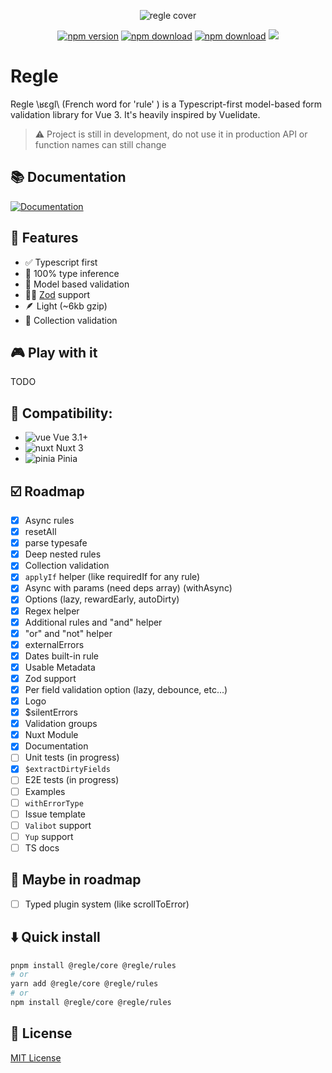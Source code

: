 [npm-version-src]: https://img.shields.io/npm/v/@regle/core.svg
[npm-version-href]: https://www.npmjs.com/package/@regle/core
[npm-downloads-src]: https://img.shields.io/npm/dm/@regle/core.svg
[npm-total-downloads-src]: https://img.shields.io/npm/dt/@regle/core.svg
[npm-downloads-href]: https://www.npmjs.com/package/@regle/core
<p align="center">
  <img src="https://raw.githubusercontent.com/victorgarciaesgi/regle/master/.github/images/regle-github-banner.png"
    alt="regle cover" />
</p>

<p align='center'>
    <a href="https://www.npmjs.com/package/@regle/core"><img alt="npm version" src="https://img.shields.io/npm/v/@regle/core.svg"/></a>
    <a href="https://www.npmjs.com/package/@regle/core"><img alt="npm download" src="https://img.shields.io/npm/dm/@regle/core.svg"/></a>
    <a href="https://www.npmjs.com/package/@regle/core"><img alt="npm download" src="https://img.shields.io/npm/dt/@regle/core.svg"/></a>
    <img src='https://img.shields.io/npm/l/@regle/core.svg'/>
  </p>

# Regle


Regle \ʁɛɡl\ (French word for 'rule' ) is a Typescript-first model-based form validation library for Vue 3.
It's heavily inspired by Vuelidate.



> ⚠️ Project is still in development, do not use it in production
> API or function names can still change


## 📚 Documentation

[![Documentation](https://raw.githubusercontent.com/victorgarciaesgi/regle/refs/heads/main/.github/images/redirectDoc.svg)](https://regle.vercel.app/)

## 🧰 Features
- ✅ Typescript first
- 🤖 100% type inference
- 📖 Model based validation
- 🦸‍♂️ [Zod](https://zod.dev/) support
- 🪶 Light (~6kb gzip)
- 🛒 Collection validation

## 🎮 Play with it

TODO


## 🔌 Compatibility:


- <img src="https://raw.githubusercontent.com/victorgarciaesgi/regle/master/.github/images/icons/vue.svg" alt='vue'/> Vue 3.1+
- <img src="https://raw.githubusercontent.com/victorgarciaesgi/regle/master/.github/images/icons/nuxt.svg" alt='nuxt'/> Nuxt 3
- <img src="https://raw.githubusercontent.com/victorgarciaesgi/regle/master/.github/images/icons/pinia.svg" alt='pinia'/> Pinia


## ☑️ Roadmap

- [x] Async rules
- [x] resetAll
- [x] parse typesafe
- [x] Deep nested rules
- [x] Collection validation
- [x] `applyIf` helper (like requiredIf for any rule)
- [x] Async with params (need deps array) (withAsync)
- [x] Options (lazy, rewardEarly, autoDirty)
- [x] Regex helper
- [x] Additional rules and "and" helper
- [x] "or" and "not" helper
- [x] externalErrors
- [x] Dates built-in rule
- [x] Usable Metadata
- [x] Zod support
- [x] Per field validation option (lazy, debounce, etc...)
- [x] Logo
- [x] $silentErrors
- [x] Validation groups
- [x] Nuxt Module
- [x] Documentation
- [ ] Unit tests (in progress)
- [x] `$extractDirtyFields`
- [ ] E2E tests (in progress)
- [ ] Examples
- [ ] `withErrorType`
- [ ] Issue template
- [ ] `Valibot` support
- [ ] `Yup` support
- [ ] TS docs

## 🤔 Maybe in roadmap

- [ ] Typed plugin system (like scrollToError)

## ⬇️ Quick install

```bash
pnpm install @regle/core @regle/rules
# or
yarn add @regle/core @regle/rules
# or
npm install @regle/core @regle/rules
```



## 📑 License

[MIT License](./LICENSE)
